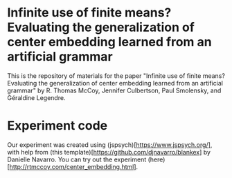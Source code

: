 # Infinite use of finite means? Evaluating the generalization of center embedding learned from an artificial grammar

This is the repository of materials for the paper "Infinite use of finite means? Evaluating the generalization of center embedding learned from an artificial grammar" by R. Thomas McCoy, Jennifer Culbertson, Paul Smolensky, and Géraldine Legendre.

# Experiment code

Our experiment was created using (jspsych)[https://www.jspsych.org/], with help from (this template)[https://github.com/djnavarro/blankex] by Danielle Navarro. You can try out the experiment (here)[http://rtmccoy.com/center_embedding.html].

